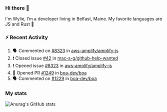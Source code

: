 ### Hi there 👋

I'm Wylie, I’m a developer living in Belfast, Maine. My favorite languages are JS and Rust :raised_hands: 


### :zap: Recent Activity

<!--START_SECTION:activity-->
1. 🗣 Commented on [#8323](https://github.com/aws-amplify/amplify-js/issues/8323) in [aws-amplify/amplify-js](https://github.com/aws-amplify/amplify-js)
2. ❗️ Closed issue [#42](https://github.com/mac-s-g/github-help-wanted/issues/42) in [mac-s-g/github-help-wanted](https://github.com/mac-s-g/github-help-wanted)
3. ❗️ Opened issue [#8323](https://github.com/aws-amplify/amplify-js/issues/8323) in [aws-amplify/amplify-js](https://github.com/aws-amplify/amplify-js)
4. 💪 Opened PR [#1249](https://github.com/boa-dev/boa/pull/1249) in [boa-dev/boa](https://github.com/boa-dev/boa)
5. 🗣 Commented on [#1229](https://github.com/boa-dev/boa/issues/1229) in [boa-dev/boa](https://github.com/boa-dev/boa)
<!--END_SECTION:activity-->

### My stats

![Anurag's GitHub stats](https://github-readme-stats.vercel.app/api?username=wylie39&count_private=true&show_icons=true&theme=vue-dark)


